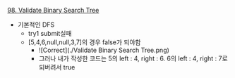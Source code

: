 [98. Validate Binary Search Tree](https://leetcode.com/problems/validate-binary-search-tree/)

- 기본적인 DFS
  - try1 submit실패
  - [5,4,6,null,null,3,7]의 경우 false가 되야함
    - ![Correct](./Validate Binary Search Tree.png)
    - 그러나 내가 작성한 코드는 5의 left : 4, right : 6. 6의 left : 4, right : 7로 되버려서 true